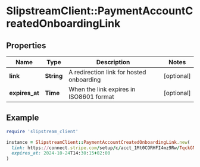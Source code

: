 # SlipstreamClient::PaymentAccountCreatedOnboardingLink

## Properties

| Name | Type | Description | Notes |
| ---- | ---- | ----------- | ----- |
| **link** | **String** | A redirection link for hosted onboarding | [optional] |
| **expires_at** | **Time** | When the link expires in ISO8601 format | [optional] |

## Example

```ruby
require 'slipstream_client'

instance = SlipstreamClient::PaymentAccountCreatedOnboardingLink.new(
  link: https://connect.stripe.com/setup/c/acct_1Mt0CORHFI4mz9Rw/TqckGNUHg2mG,
  expires_at: 2024-10-24T14:30:15+02:00
)
```

